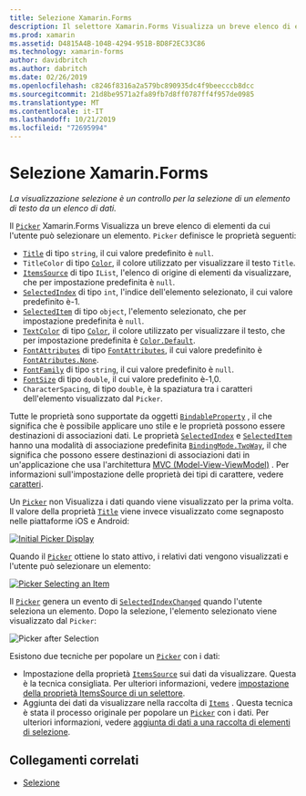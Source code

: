 ```yaml
---
title: Selezione Xamarin.Forms
description: Il selettore Xamarin.Forms Visualizza un breve elenco di elementi da cui l'utente può selezionare un elemento. Questo articolo illustra come usare la classe Picker per selezionare un elemento di testo da un elenco di dati.
ms.prod: xamarin
ms.assetid: D4815A4B-104B-4294-951B-BD8F2EC33C86
ms.technology: xamarin-forms
author: davidbritch
ms.author: dabritch
ms.date: 02/26/2019
ms.openlocfilehash: c8246f8316a2a579bc890935dc4f9beecccb8dcc
ms.sourcegitcommit: 21d8be9571a2fa89fb7d8ff0787ff4f957de0985
ms.translationtype: MT
ms.contentlocale: it-IT
ms.lasthandoff: 10/21/2019
ms.locfileid: "72695994"
---
```

# <a name="xamarinforms-picker"></a>Selezione Xamarin.Forms

_La visualizzazione selezione è un controllo per la selezione di un elemento di testo da un elenco di dati._

Il [`Picker`](xref:Xamarin.Forms.Picker) Xamarin.Forms Visualizza un breve elenco di elementi da cui l'utente può selezionare un elemento. `Picker` definisce le proprietà seguenti:

- [`Title`](xref:Xamarin.Forms.Picker.Title) di tipo `string`, il cui valore predefinito è `null`.
- `TitleColor` di tipo [`Color`](xref:Xamarin.Forms.Color), il colore utilizzato per visualizzare il testo `Title`.
- [`ItemsSource`](xref:Xamarin.Forms.Picker.ItemsSource) di tipo `IList`, l'elenco di origine di elementi da visualizzare, che per impostazione predefinita è `null`.
- [`SelectedIndex`](xref:Xamarin.Forms.Picker.SelectedIndex) di tipo `int`, l'indice dell'elemento selezionato, il cui valore predefinito è-1.
- [`SelectedItem`](xref:Xamarin.Forms.Picker.SelectedItem) di tipo `object`, l'elemento selezionato, che per impostazione predefinita è `null`.
- [`TextColor`](xref:Xamarin.Forms.Picker.TextColor) di tipo [`Color`](xref:Xamarin.Forms.Color), il colore utilizzato per visualizzare il testo, che per impostazione predefinita è [`Color.Default`](xref:Xamarin.Forms.Color.Default).
- [`FontAttributes`](xref:Xamarin.Forms.Picker.FontAttributes) di tipo [`FontAttributes`](xref:Xamarin.Forms.FontAttributes), il cui valore predefinito è [`FontAtributes.None`](xref:Xamarin.Forms.FontAttributes.None).
- [`FontFamily`](xref:Xamarin.Forms.Picker.FontFamily) di tipo `string`, il cui valore predefinito è `null`.
- [`FontSize`](xref:Xamarin.Forms.Picker.FontSize) di tipo `double`, il cui valore predefinito è-1,0.
- `CharacterSpacing`, di tipo `double`, è la spaziatura tra i caratteri dell'elemento visualizzato dal `Picker`.

Tutte le proprietà sono supportate da oggetti [`BindableProperty`](xref:Xamarin.Forms.BindableProperty) , il che significa che è possibile applicare uno stile e le proprietà possono essere destinazioni di associazioni dati. Le proprietà [`SelectedIndex`](xref:Xamarin.Forms.Picker.SelectedIndex) e [`SelectedItem`](xref:Xamarin.Forms.Picker.SelectedItem) hanno una modalità di associazione predefinita [`BindingMode.TwoWay`](xref:Xamarin.Forms.BindingMode.TwoWay), il che significa che possono essere destinazioni di associazioni dati in un'applicazione che usa l'architettura [MVC (Model-View-ViewModel)](~/xamarin-forms/enterprise-application-patterns/mvvm.md) . Per informazioni sull'impostazione delle proprietà dei tipi di carattere, vedere [caratteri](~/xamarin-forms/user-interface/text/fonts.md).

Un [`Picker`](xref:Xamarin.Forms.Picker) non Visualizza i dati quando viene visualizzato per la prima volta. Il valore della proprietà [`Title`](xref:Xamarin.Forms.Picker.Title) viene invece visualizzato come segnaposto nelle piattaforme iOS e Android:

[![](images/picker-initial.png "Initial Picker Display")](images/picker-initial-large.png#lightbox "Initial Picker Display")

Quando il [`Picker`](xref:Xamarin.Forms.Picker) ottiene lo stato attivo, i relativi dati vengono visualizzati e l'utente può selezionare un elemento:

[![](images/picker-selection.png "Picker Selecting an Item")](images/picker-selection-large.png#lightbox "Picker Selecting an Item")

Il [`Picker`](xref:Xamarin.Forms.Picker) genera un evento di [`SelectedIndexChanged`](xref:Xamarin.Forms.Picker.SelectedIndexChanged) quando l'utente seleziona un elemento. Dopo la selezione, l'elemento selezionato viene visualizzato dal `Picker`:

![](images/picker-after-selection.png "Picker after Selection")

Esistono due tecniche per popolare un [`Picker`](xref:Xamarin.Forms.Picker) con i dati:

- Impostazione della proprietà [`ItemsSource`](xref:Xamarin.Forms.Picker.ItemsSource) sui dati da visualizzare. Questa è la tecnica consigliata. Per ulteriori informazioni, vedere [impostazione della proprietà ItemsSource di un selettore](populating-itemssource.md).
- Aggiunta dei dati da visualizzare nella raccolta di [`Items`](xref:Xamarin.Forms.Picker.Items) . Questa tecnica è stata il processo originale per popolare un [`Picker`](xref:Xamarin.Forms.Picker) con i dati. Per ulteriori informazioni, vedere [aggiunta di dati a una raccolta di elementi di selezione](populating-items.md).

## <a name="related-links"></a>Collegamenti correlati

- [Selezione](xref:Xamarin.Forms.Picker)
